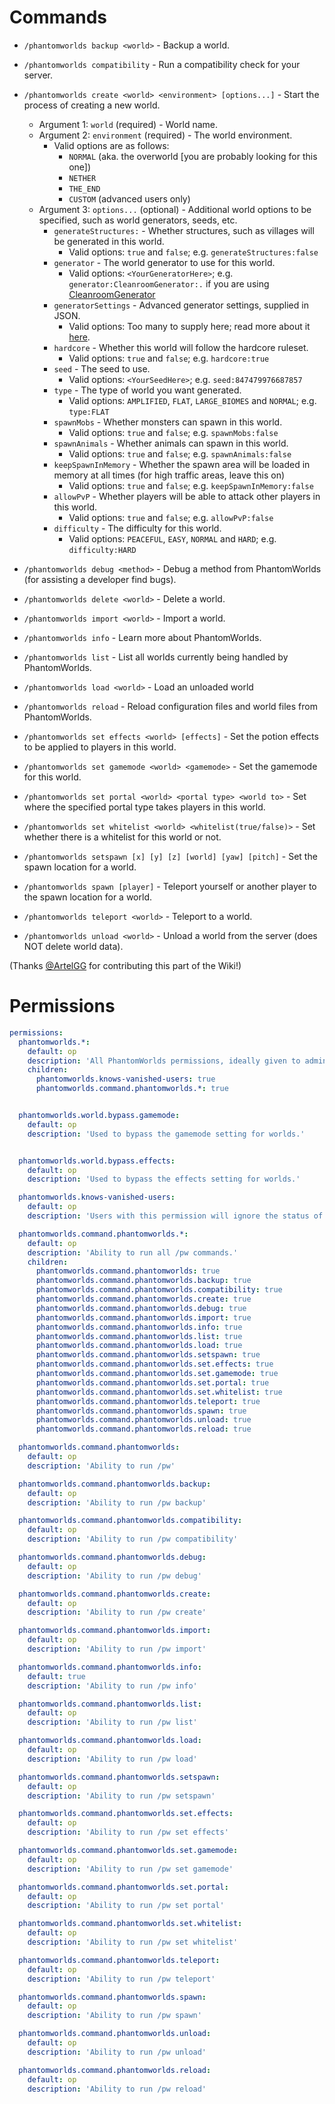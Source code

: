 # Commands

* `/phantomworlds backup <world>` - Backup a world.

* `/phantomworlds compatibility` - Run a compatibility check for your server.

* `/phantomworlds create <world> <environment> [options...]` - Start the process of creating a new world.
  * Argument 1: `world` (required) - World name.
  * Argument 2: `environment` (required) - The world environment.
    * Valid options are as follows:
      * `NORMAL` (aka. the overworld [you are probably looking for this one])
      * `NETHER`
      * `THE_END`
      * `CUSTOM` (advanced users only)
  * Argument 3: `options...` (optional) - Additional world options to be specified, such as world generators, seeds, etc.
    * `generateStructures:` - Whether structures, such as villages will be generated in this world.
      * Valid options: `true` and `false`; e.g. `generateStructures:false`
    * `generator` - The world generator to use for this world.
      * Valid options: `<YourGeneratorHere>`; e.g. `generator:CleanroomGenerator:.` if you are using [CleanroomGenerator](https://dev.bukkit.org/projects/cleanroomgenerator)
    * `generatorSettings` - Advanced generator settings, supplied in JSON.
      * Valid options: Too many to supply here; read more about it [here](https://minecraft.fandom.com/wiki/Java_Edition_level_format#generatorOptions_tag_format).
    * `hardcore` - Whether this world will follow the hardcore ruleset.
      * Valid options: `true` and `false`; e.g. `hardcore:true`
    * `seed` - The seed to use.
      * Valid options: `<YourSeedHere>`; e.g. `seed:847479976687857`
    * `type` - The type of world you want generated.
      * Valid options: `AMPLIFIED`, `FLAT`, `LARGE_BIOMES` and `NORMAL`; e.g. `type:FLAT`
    * `spawnMobs` - Whether monsters can spawn in this world.
      * Valid options: `true` and `false`; e.g. `spawnMobs:false`
    * `spawnAnimals` - Whether animals can spawn in this world.
      * Valid options: `true` and `false`; e.g. `spawnAnimals:false`
    * `keepSpawnInMemory` - Whether the spawn area will be loaded in memory at all times (for high traffic areas, leave this on)
      * Valid options: `true` and `false`; e.g. `keepSpawnInMemory:false`
    * `allowPvP` - Whether players will be able to attack other players in this world.
      * Valid options: `true` and `false`; e.g. `allowPvP:false`
    * `difficulty` - The difficulty for this world.
      * Valid options: `PEACEFUL`, `EASY`, `NORMAL` and `HARD`; e.g. `difficulty:HARD`

* `/phantomworlds debug <method>` - Debug a method from PhantomWorlds (for assisting a developer find bugs).

* `/phantomworlds delete <world>` - Delete a world.

* `/phantomworlds import <world>` - Import a world.

* `/phantomworlds info` - Learn more about PhantomWorlds.

* `/phantomworlds list` - List all worlds currently being handled by PhantomWorlds.

* `/phantomworlds load <world>` - Load an unloaded world

* `/phantomworlds reload` - Reload configuration files and world files from PhantomWorlds.

* `/phantomworlds set effects <world> [effects]` - Set the potion effects to be applied to players in this world.

* `/phantomworlds set gamemode <world> <gamemode>` - Set the gamemode for this world.

* `/phantomworlds set portal <world> <portal type> <world to>` - Set where the specified portal type takes players in this world.

* `/phantomworlds set whitelist <world> <whitelist(true/false)>` - Set whether there is a whitelist for this world or not.

* `/phantomworlds setspawn [x] [y] [z] [world] [yaw] [pitch]` - Set the spawn location for a world.

* `/phantomworlds spawn [player]` - Teleport yourself or another player to the spawn location for a world.

* `/phantomworlds teleport <world>` - Teleport to a world.

* `/phantomworlds unload <world>` - Unload a world from the server (does NOT delete world data).

(Thanks [@ArtelGG](https://github.com/ArtelGG/) for contributing this part of the Wiki!)

# Permissions

```yaml
permissions:
  phantomworlds.*:
    default: op
    description: 'All PhantomWorlds permissions, ideally given to administrators.'
    children:
      phantomworlds.knows-vanished-users: true
      phantomworlds.command.phantomworlds.*: true


  phantomworlds.world.bypass.gamemode:
    default: op
    description: 'Used to bypass the gamemode setting for worlds.'


  phantomworlds.world.bypass.effects:
    default: op
    description: 'Used to bypass the effects setting for worlds.'

  phantomworlds.knows-vanished-users:
    default: op
    description: 'Users with this permission will ignore the status of vanished players when using commands from PhantomWorlds, such as in tab-completion suggestions.'

  phantomworlds.command.phantomworlds.*:
    default: op
    description: 'Ability to run all /pw commands.'
    children:
      phantomworlds.command.phantomworlds: true
      phantomworlds.command.phantomworlds.backup: true
      phantomworlds.command.phantomworlds.compatibility: true
      phantomworlds.command.phantomworlds.create: true
      phantomworlds.command.phantomworlds.debug: true
      phantomworlds.command.phantomworlds.import: true
      phantomworlds.command.phantomworlds.info: true
      phantomworlds.command.phantomworlds.list: true
      phantomworlds.command.phantomworlds.load: true
      phantomworlds.command.phantomworlds.setspawn: true
      phantomworlds.command.phantomworlds.set.effects: true
      phantomworlds.command.phantomworlds.set.gamemode: true
      phantomworlds.command.phantomworlds.set.portal: true
      phantomworlds.command.phantomworlds.set.whitelist: true
      phantomworlds.command.phantomworlds.teleport: true
      phantomworlds.command.phantomworlds.spawn: true
      phantomworlds.command.phantomworlds.unload: true
      phantomworlds.command.phantomworlds.reload: true

  phantomworlds.command.phantomworlds:
    default: op
    description: 'Ability to run /pw'

  phantomworlds.command.phantomworlds.backup:
    default: op
    description: 'Ability to run /pw backup'

  phantomworlds.command.phantomworlds.compatibility:
    default: op
    description: 'Ability to run /pw compatibility'

  phantomworlds.command.phantomworlds.debug:
    default: op
    description: 'Ability to run /pw debug'

  phantomworlds.command.phantomworlds.create:
    default: op
    description: 'Ability to run /pw create'

  phantomworlds.command.phantomworlds.import:
    default: op
    description: 'Ability to run /pw import'

  phantomworlds.command.phantomworlds.info:
    default: true
    description: 'Ability to run /pw info'

  phantomworlds.command.phantomworlds.list:
    default: op
    description: 'Ability to run /pw list'

  phantomworlds.command.phantomworlds.load:
    default: op
    description: 'Ability to run /pw load'

  phantomworlds.command.phantomworlds.setspawn:
    default: op
    description: 'Ability to run /pw setspawn'

  phantomworlds.command.phantomworlds.set.effects:
    default: op
    description: 'Ability to run /pw set effects'

  phantomworlds.command.phantomworlds.set.gamemode:
    default: op
    description: 'Ability to run /pw set gamemode'

  phantomworlds.command.phantomworlds.set.portal:
    default: op
    description: 'Ability to run /pw set portal'

  phantomworlds.command.phantomworlds.set.whitelist:
    default: op
    description: 'Ability to run /pw set whitelist'

  phantomworlds.command.phantomworlds.teleport:
    default: op
    description: 'Ability to run /pw teleport'

  phantomworlds.command.phantomworlds.spawn:
    default: op
    description: 'Ability to run /pw spawn'

  phantomworlds.command.phantomworlds.unload:
    default: op
    description: 'Ability to run /pw unload'

  phantomworlds.command.phantomworlds.reload:
    default: op
    description: 'Ability to run /pw reload'
```